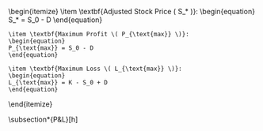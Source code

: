 \begin{itemize}
    \item \textbf{Adjusted Stock Price \( S_* \)}:
    \begin{equation}
    S_* = S_0 - D
    \end{equation}

    \item \textbf{Maximum Profit \( P_{\text{max}} \)}:
    \begin{equation}
    P_{\text{max}} = S_0 - D
    \end{equation}

    \item \textbf{Maximum Loss \( L_{\text{max}} \)}:
    \begin{equation}
    L_{\text{max}} = K - S_0 + D
    \end{equation}
\end{itemize}

\subsection*{P\&L}[h]
